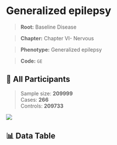 # Generalized epilepsy

> **Root:** Baseline Disease  

> **Chapter:** Chapter VI- Nervous  

> **Phenotype:** Generalized epilepsy  

> **Code:** `GE`

## 🧪 All Participants  
> Sample size: **209999**  
> Cases: **266**  
> Controls: **209733**
<img src="/Sensitive/Figures/ALL/Incidence/GE.png"/>

## 📊 Data Table
<CsvTableMRF src="/Sensitive/Data/ALL/Incidence/COX_GE.csv"/>


